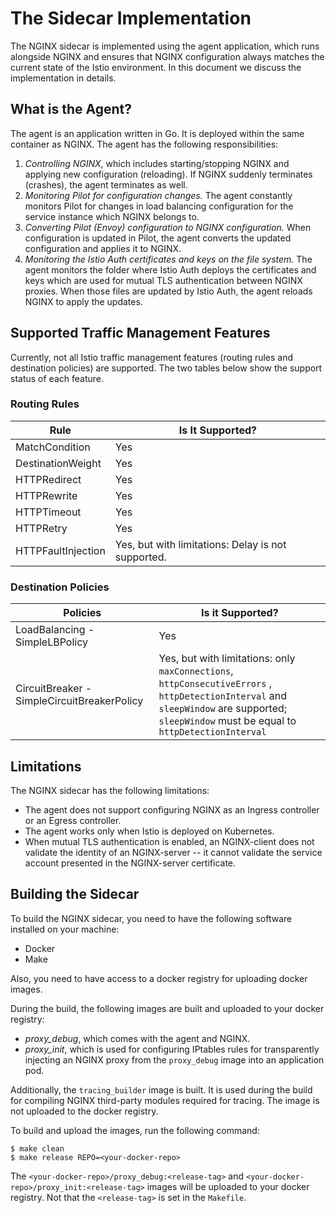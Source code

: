 # The Sidecar Implementation

The NGINX sidecar is implemented using the agent application, which runs alongside NGINX and ensures that NGINX configuration always matches the current state of the Istio environment. In this document we discuss the implementation in details.

## What is the Agent?

The agent is an application written in Go. It is deployed within the same container as NGINX. The agent has the following responsibilities:
1. *Controlling NGINX*, which includes starting/stopping NGINX and applying new configuration (reloading). If NGINX suddenly terminates (crashes), the agent terminates as well.
1. *Monitoring Pilot for configuration changes.* The agent constantly monitors Pilot for changes in load balancing configuration for the service instance which NGINX belongs to.
1. *Converting Pilot (Envoy) configuration to NGINX configuration.* When configuration is updated in Pilot, the agent converts the updated configuration and applies it to NGINX.
1. *Monitoring the Istio Auth certificates and keys on the file system.* The agent monitors the folder where Istio Auth deploys the certificates and keys which are used for mutual TLS authentication between NGINX proxies. When those files are updated by Istio Auth, the agent reloads NGINX to apply the updates.

## Supported Traffic Management Features

Currently, not all Istio traffic management features (routing rules and destination policies) are supported. The two tables below show the support status of each feature.

### Routing Rules

| Rule | Is It Supported? |
| --- | --- |
| MatchCondition | Yes |
| DestinationWeight | Yes |
| HTTPRedirect | Yes |
| HTTPRewrite | Yes |
| HTTPTimeout | Yes |
| HTTPRetry | Yes |
| HTTPFaultInjection | Yes, but with limitations: Delay is not supported. |


### Destination Policies


| Policies | Is it Supported? |
| --- | --- |
| LoadBalancing - SimpleLBPolicy | Yes |
| CircuitBreaker - SimpleCircuitBreakerPolicy | Yes, but with limitations: only `maxConnections`, `httpConsecutiveErrors` , `httpDetectionInterval` and `sleepWindow` are supported; `sleepWindow` must be equal to `httpDetectionInterval` |

## Limitations

The NGINX sidecar has the following limitations:
* The agent does not support configuring NGINX as an Ingress controller or an Egress controller.
* The agent works only when Istio is deployed on Kubernetes.
* When mutual TLS authentication is enabled, an NGINX-client does not validate the identity of an NGINX-server -- it cannot validate the service account presented in the NGINX-server certificate.

## Building the Sidecar 

To build the NGINX sidecar, you need to have the following software installed on your machine:
* Docker
* Make

Also, you need to have access to a docker registry for uploading docker images. 

During the build, the following images are built and uploaded to your docker registry:
* *proxy_debug*, which comes with the agent and NGINX.
* *proxy_init*, which is used for configuring IPtables rules for transparently injecting an NGINX proxy from the `proxy_debug` image into an application pod.  

Additionally, the `tracing_builder` image is built. It is used during the build for compiling NGINX third-party modules required for tracing. The image is not uploaded to the docker registry. 

To build and upload the images, run the following command:
```
$ make clean
$ make release REPO=<your-docker-repo>
```

The `<your-docker-repo>/proxy_debug:<release-tag>` and `<your-docker-repo>/proxy_init:<release-tag>` images will be uploaded to your docker registry. Not that the `<release-tag>` is set in the `Makefile`.

